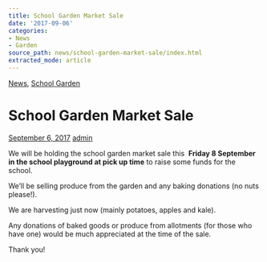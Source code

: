 ```yaml
---
title: School Garden Market Sale
date: '2017-09-06'
categories:
- News
- Garden
source_path: news/school-garden-market-sale/index.html
extracted_mode: article
---
```

[News](category/news/), [School Garden](category/garden/)

# School Garden Market Sale

[September 6, 2017](news/school-garden-market-sale/) [admin](author/admin/)

We will be holding the school garden market sale this&nbsp; **Friday 8 September in the school playground at pick up time** to raise some funds for the school.

We’ll be selling produce from the garden and any baking donations (no nuts please!).

We are harvesting just now (mainly potatoes, apples and kale).

Any donations of baked goods or produce from allotments (for those who have one) would be much appreciated at the time of the sale.

Thank you!
